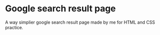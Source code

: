 # Google search result page
A way simplier google search result page made by me for HTML and CSS practice.